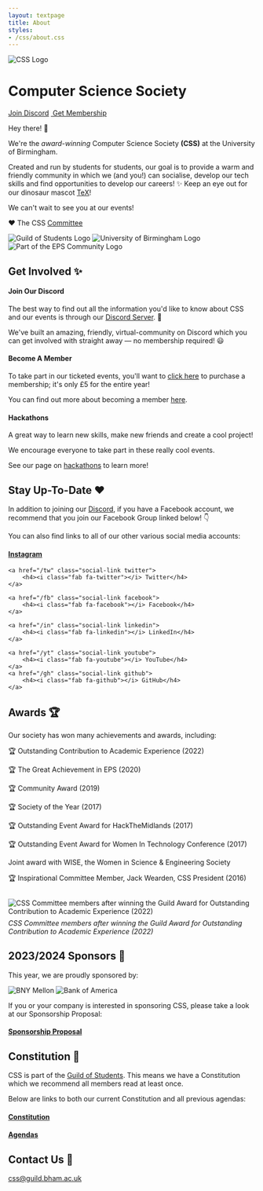 ```yaml
---
layout: textpage
title: About
styles:
- /css/about.css
---
```


<div class="about-profile text-center">
    <img class="profile-pic" src="/assets/logo-large.png" alt="CSS Logo">
    <h1>Computer Science Society</h1>
    <a href="/discord" class="button discord-button"><i class="fab fa-discord"></i> Join Discord</a>
    <a href="/join" class="button guild-button"><img src="/assets/about/guild-logo.svg" class="text-img" alt=""> Get Membership</a>
</div>

<div class="section-box" markdown="1">

Hey there! 👋

We're the *award-winning* Computer Science Society **(CSS)** at the University of Birmingham.

Created and run by students for students, our goal is to provide a warm and
friendly community in which we (and you!) can socialise, develop our tech
skills and find opportunities to develop our careers! ✨ Keep an eye out for
our dinosaur mascot [TeX](/tex)!

We can't wait to see you at our events!

❤️ The CSS [Committee](/committee)

</div>

<div class="guild-and-uob">
    <div class="guild-and-uob-images">
        <img src="/assets/guild-logo.png" alt="Guild of Students Logo">
        <img src="/assets/uob-logo.png" alt="University of Birmingham Logo">
        <img src="/assets/eps-community-logo.png" alt="Part of the EPS Community Logo">
    </div>
</div>

## Get Involved ✨

#### Join Our Discord

The best way to find out all the information you'd like to know about CSS and our
events is through our [Discord Server](/discord). 👾

We've built an amazing, friendly, virtual-community on Discord which you
can get involved with straight away — no membership required! 😃

#### Become A Member

To take part in our ticketed events, you'll want to [click here](/join) to
purchase a membership; it's only £5 for the entire year!

You can find out more about becoming a member [here](/membership).

#### Hackathons

A great way to learn new skills, make new friends and create a cool project!

We encourage everyone to take part in these really cool events.

See our page on [hackathons](/hackathons) to learn more! 

## Stay Up-To-Date &#10084;&#65039; 

In addition to joining our [Discord](/discord), if you have a Facebook account,
we recommend that you join our Facebook Group linked below! 👇

You can also find links to all of our other various social media accounts:

<div class="social-buttons">
    <a href="/ig" class="social-link insta">
        <h4><i class="fab fa-instagram"></i> Instagram</h4>
    </a>

    <a href="/tw" class="social-link twitter">
        <h4><i class="fab fa-twitter"></i> Twitter</h4>
    </a>

    <a href="/fb" class="social-link facebook">
        <h4><i class="fab fa-facebook"></i> Facebook</h4>
    </a>

    <a href="/in" class="social-link linkedin">
        <h4><i class="fab fa-linkedin"></i> LinkedIn</h4>
    </a>

    <a href="/yt" class="social-link youtube">
        <h4><i class="fab fa-youtube"></i> YouTube</h4>
    </a>
    <a href="/gh" class="social-link github">
        <h4><i class="fab fa-github"></i> GitHub</h4>
    </a>
</div>

## Awards 🏆

Our society has won many achievements and awards, including: 

<div class="awards">
    <p class="emoji-bullet">🏆 Outstanding Contribution to Academic Experience (2022)</p>
    <p class="emoji-bullet">🏆 The Great Achievement in EPS (2020)</p>
    <p class="emoji-bullet">🏆 Community Award (2019)</p>
    <p class="emoji-bullet">🏆 Society of the Year (2017)</p>
    <p class="emoji-bullet">🏆 Outstanding Event Award for HackTheMidlands (2017)</p>
    <p class="emoji-bullet">🏆 Outstanding Event Award for Women In Technology Conference (2017)</p>
    <p class="subtext">Joint award with WISE, the Women in Science & Engineering Society</p>
    <p class="emoji-bullet">🏆 Inspirational Committee Member, Jack Wearden, CSS President (2016)</p>
    <div class="awards-images">
        <img src="./assets/about/committee-award.jpg" 
        alt="CSS Committee members after winning the Guild Award for Outstanding Contribution to Academic Experience (2022)"
        style="padding-top: 1em; padding-bottom: 0.5em; object-fit: cover; max-height: 325px; object-position: 50% 35%;">
        <em style="word-wrap: break-word; max-width: 650px; margin: 0 auto;">
            CSS Committee members after winning the Guild Award for Outstanding Contribution to Academic Experience (2022)</em>
    </div>
</div>

## 2023/2024 Sponsors 🤝

This year, we are proudly sponsored by:

<div class="sponsors-images">
    <img src="assets/sponsorship/bny-mellon-logo.png" alt="BNY Mellon" />
    <img src="assets/sponsorship/bofa-logo.png" alt="Bank of America" />
</div>

If you or your company is interested in sponsoring CSS, please take a look at our Sponsorship Proposal:

<div class="sponsors-buttons">
    <a href="/sponsor" class="sponsors-link sponsors-proposal">
        <h4>Sponsorship Proposal</h4>
    </a>
</div>

## Constitution 📄

CSS is part of the [Guild of Students](/guild). This means we have a
Constitution which we recommend all members read at least once.

Below are links to both our current Constitution and all previous agendas:

<div class="constitution-buttons">
    <a href="/constitution" class="constitution-link constitution">
        <h4>Constitution</h4>
    </a>
    <a href="/agendas" class="constitution-link agendas">
        <h4>Agendas</h4>
    </a>
</div>

## Contact Us 📧

[css@guild.bham.ac.uk](mailto:css@guild.bham.ac.uk)

<script src="https://kit.fontawesome.com/3e937b69c2.js" crossorigin="anonymous"></script>
